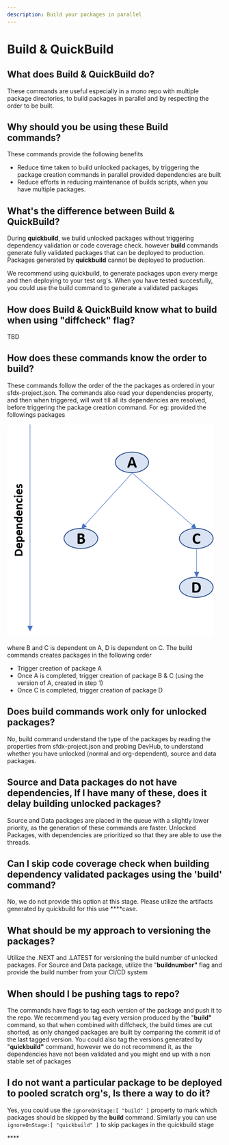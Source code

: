 ```yaml
---
description: Build your packages in parallel
---
```


# Build & QuickBuild

## What does Build & QuickBuild do?

These commands are useful especially in a mono repo with multiple package directories, to build packages in parallel and by respecting the order to be built. 

## Why should you be using these  Build commands?

These commands provide the following benefits   
 - Reduce time taken to build unlocked packages, by triggering the package creation commands in parallel provided dependencies are built  
-  Reduce efforts in reducing maintenance of builds scripts, when you have multiple packages.

## What's the difference between Build & QuickBuild?

During **quickbuild**, we build unlocked packages without triggering dependency validation or code coverage check. however **build** commands generate fully validated packages that can be deployed to production. Packages generated by **quickbuild** cannot be deployed to production.

We recommend using quickbuild, to generate packages upon every merge and then deploying to your test org's. When you have tested succesfully, you could use the build command to generate a validated packages

## How does Build & QuickBuild  know what to build when using "diffcheck" flag?

TBD

## How does these commands know the order to build?

These commands follow the order of the the packages as ordered in your sfdx-project.json. The commands also read your dependencies property, and then when triggered, will wait till all its dependencies are resolved, before triggering the package creation command. For eg:  provided the followings packages  
                                                                                 

![](../../.gitbook/assets/packagedep.png)

where B and C is dependent on A, D is dependent on C.  The build commands creates packages in the following order  
 - Trigger creation of package A  
 - Once A is completed, trigger creation of package B & C \(using the version of A, created in step 1\)  
-  Once C is completed, trigger creation of package D

## Does build commands work only for unlocked packages?

No,  build command understand the type of the packages by reading the properties from sfdx-project.json and probing DevHub, to understand whether you have unlocked \(normal and org-dependent\), source and data packages.

## Source and Data packages do not have dependencies, If I have many of these, does it delay building unlocked packages?

Source and Data packages are placed in the queue with a slightly lower priority, as the generation of these commands are faster. Unlocked Packages, with dependencies  are prioritized so that they are able to use the threads.

## Can I skip code coverage check when building dependency validated packages using the 'build' command?

No, we do not provide this option at this stage. Please utilize the artifacts generated by quickbuild for this use ****case.

## **What should be my approach to versioning the packages?**

Utilize the .NEXT and .LATEST for versioning the build number of unlocked packages. For Source and Data package, utilize the "**buildnumber"** flag and provide the build number from your CI/CD system

## **When should I be pushing tags to repo?**

The commands have flags to tag each version of the package and push it to the repo. We recommend you tag every version produced by the "**build"** command, so that when combined with diffcheck, the build times are cut shorted, as only changed packages are built by comparing the commit id of the last tagged version. You could also tag the versions generated by "**quickbuild"** command, however we do not recommend it, as the dependencies have not been validated and you might end up with a non stable set of packages

## I do not want a particular package to be deployed to pooled scratch org's, Is there a way to do it?

Yes, you could use the `ignoreOnStage:[ "build" ]` property to mark which packages should be skipped by the **build** command. Similarly you can use `ignoreOnStage:[ "quickbuild" ]` to skip packages in the quickbuild stage



\*\*\*\*












